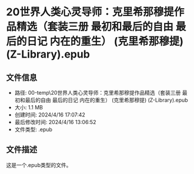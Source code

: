 ﻿# 20世界人类心灵导师：克里希那穆提作品精选（套装三册 最初和最后的自由 最后的日记 内在的重生） (克里希那穆提) (Z-Library).epub

## 文件信息
- 路径: 00-temp\20世界人类心灵导师：克里希那穆提作品精选（套装三册 最初和最后的自由 最后的日记 内在的重生） (克里希那穆提) (Z-Library).epub
- 大小: 1.1 MB
- 创建时间: 2024/4/16 17:07:42
- 最后修改时间: 2024/4/16 13:06:52
- 文件类型: .epub

## 文件描述
这是一个.epub类型的文件。

